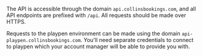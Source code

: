 The API is accessible through the domain `api.collinsbookings.com`, and all API endpoints are prefixed with `/api`. All requests should be made over HTTPS.

Requests to the playpen environment can be made using the domain `api-playpen.collinsbookings.com`. You'll need separate credentials to connect to playpen which your account manager will be able to provide you with.